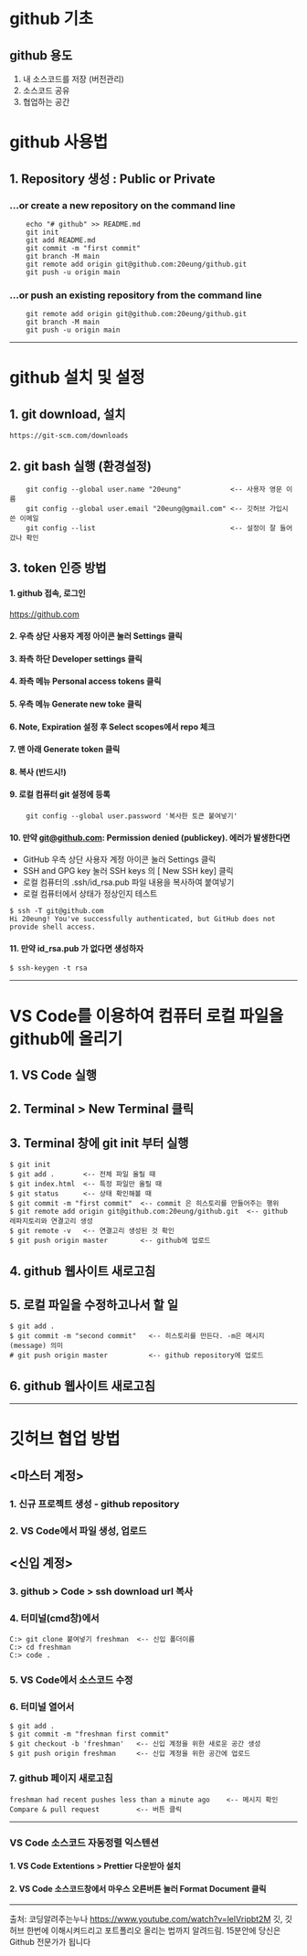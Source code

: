 # github 기초

## github 용도
1. 내 소스코드를 저장 (버전관리)
2. 소스코드 공유
3. 협업하는 공간

# github 사용법
## 1. Repository 생성 : Public or Private
### ...or create a new repository on the command line
```
    echo "# github" >> README.md
    git init
    git add README.md
    git commit -m "first commit"
    git branch -M main
    git remote add origin git@github.com:20eung/github.git
    git push -u origin main
```

### ...or push an existing repository from the command line
```
    git remote add origin git@github.com:20eung/github.git
    git branch -M main
    git push -u origin main
```   

---
# github 설치 및 설정
## 1. git download, 설치

    https://git-scm.com/downloads

## 2. git bash 실행 (환경설정)
```
    git config --global user.name "20eung"            <-- 사용자 영문 이름
    git config --global user.email "20eung@gmail.com" <-- 깃허브 가입시 쓴 이메일
    git config --list                                 <-- 설정이 잘 들어갔나 확인
```
## 3. token 인증 방법

#### 1. github 접속, 로그인
https://github.com

#### 2. 우측 상단 사용자 계정 아이콘 눌러 Settings 클릭

#### 3. 좌측 하단 Developer settings 클릭

#### 4. 좌측 메뉴 Personal access tokens 클릭

#### 5. 우측 메뉴 Generate new toke 클릭

#### 6. Note, Expiration 설정 후 Select scopes에서 repo 체크

#### 7. 맨 아래 Generate token 클릭

#### 8. 복사 (반드시!)

#### 9. 로컬 컴퓨터 git 설정에 등록
```
    git config --global user.password '복사한 토큰 붙여넣기'
```

#### 10. 만약 git@github.com: Permission denied (publickey). 에러가 발생한다면
* GitHub 우측 상단 사용자 계정 아이콘 눌러 Settings 클릭
* SSH and GPG key 눌러 SSH keys 의 [ New SSH key] 클릭
* 로컬 컴퓨터의 .ssh/id_rsa.pub 파일 내용을 복사하여 붙여넣기
* 로컬 컴퓨터에서 상태가 정상인지 테스트
```
$ ssh -T git@github.com
Hi 20eung! You've successfully authenticated, but GitHub does not provide shell access.
```

#### 11. 만약 id_rsa.pub 가 없다면 생성하자
```
$ ssh-keygen -t rsa
```

---
# VS Code를 이용하여 컴퓨터 로컬 파일을 github에 올리기
## 1. VS Code 실행
## 2. Terminal > New Terminal 클릭
## 3. Terminal 창에 git init 부터 실행

    $ git init
    $ git add .       <-- 전체 파일 올릴 때
    $ git index.html  <-- 특정 파일만 올릴 때
    $ git status      <-- 상태 확인해볼 때
    $ git commit -m "first commit"  <-- commit 은 히스토리를 만들어주는 행위
    $ git remote add origin git@github.com:20eung/github.git  <-- github 레파지토리와 연결고리 생성
    $ git remote -v   <-- 연결고리 생성된 것 확인
    $ git push origin master        <-- github에 업로드
    
## 4. github 웹사이트 새로고침

## 5. 로컬 파일을 수정하고나서 할 일

    $ git add .
    $ git commit -m "second commit"   <-- 히스토리를 만든다. -m은 메시지(message) 의미
    # git push origin master          <-- github repository에 업로드
    
## 6. github 웹사이트 새로고침

---
# 깃허브 협업 방법
## <마스터 계정>
### 1. 신규 프로젝트 생성 - github repository
### 2. VS Code에서 파일 생성, 업로드
## <신입 계정>
### 3. github > Code > ssh download url 복사
### 4. 터미널(cmd창)에서
    C:> git clone 붙여넣기 freshman  <-- 신입 폴더이름
    C:> cd freshman
    C:> code .
### 5. VS Code에서 소스코드 수정
### 6. 터미널 열어서
    $ git add .
    $ git commit -m "freshman first commit"
    $ git checkout -b 'freshman'   <-- 신입 계정을 위한 새로운 공간 생성
    $ git push origin freshman     <-- 신입 계정을 위한 공간에 업로드
    
### 7. github 페이지 새로고침
    freshman had recent pushes less than a minute ago    <-- 메시지 확인
    Compare & pull request         <-- 버튼 클릭

---
### VS Code 소스코드 자동정렬 익스텐션
#### 1. VS Code Extentions > Prettier 다운받아 설치
#### 2. VS Code 소스코드창에서 마우스 오른버튼 눌러 Format Document 클릭
---
출처: 코딩알려주는누나 https://www.youtube.com/watch?v=lelVripbt2M
깃, 깃허브 한번에 이해시켜드리고 포트폴리오 올리는 법까지 알려드림. 15분안에 당신은 Github 전문가가 됩니다
